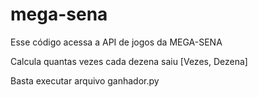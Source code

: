 # mega-sena
Esse código acessa a API de jogos da MEGA-SENA

Calcula quantas vezes cada dezena saiu [Vezes, Dezena]

Basta executar arquivo ganhador.py
